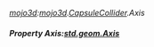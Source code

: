 _[mojo3d](../../modules/mojo3d/mojo3d-module.md):[mojo3d](../../modules/mojo3d/mojo3d-module.md).[CapsuleCollider](../../modules/mojo3d/mojo3d-capsulecollider.md).Axis_
##### Property Axis:[std.geom.Axis](../../modules/std/std-geom-axis.md)
